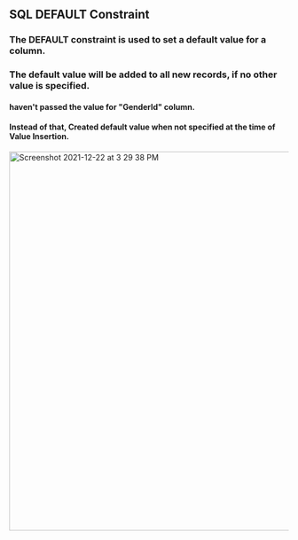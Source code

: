 ## SQL DEFAULT Constraint

### The DEFAULT constraint is used to set a default value for a column.

### The default value will be added to all new records, if no other value is specified.

#### haven't passed the value for "GenderId" column. 
#### Instead of that, Created default value when not specified at the time of Value Insertion.


<img width="684" alt="Screenshot 2021-12-22 at 3 29 38 PM" src="https://user-images.githubusercontent.com/39347063/147074269-fcd2778e-9e3a-4f3a-9475-c4d689316404.png">
